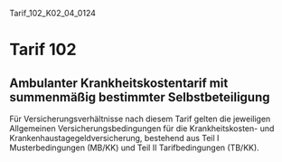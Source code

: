 Tarif_102_K02_04_0124
# Tarif 102
## Ambulanter Krankheitskostentarif mit summenmäßig bestimmter Selbstbeteiligung

Für Versicherungsverhältnisse nach diesem Tarif gelten die jeweiligen Allgemeinen Versicherungsbedingungen für die Krankheitskosten- und Krankenhaustagegeldversicherung, bestehend aus Teil I Musterbedingungen (MB/KK) und Teil II Tarifbedingungen (TB/KK).
